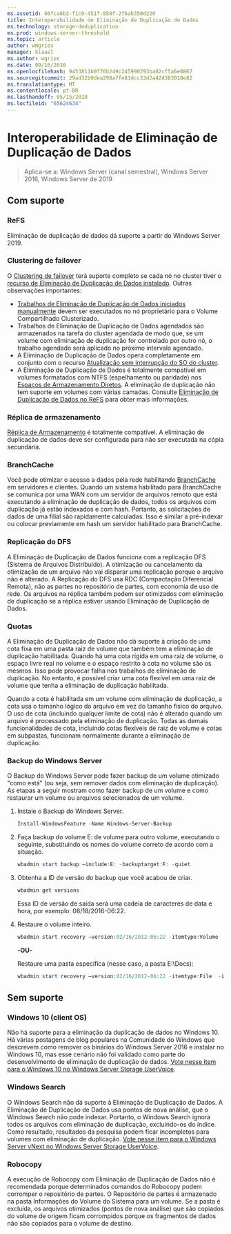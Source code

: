 ```yaml
---
ms.assetid: 60fca6b2-f1c0-451f-858f-2f6ab350d220
title: Interoperabilidade de Eliminação de Duplicação de Dados
ms.technology: storage-deduplication
ms.prod: windows-server-threshold
ms.topic: article
author: wmgries
manager: klaasl
ms.author: wgries
ms.date: 09/16/2016
ms.openlocfilehash: 9453811b0f76b249c245990293ba82cf5a6e0867
ms.sourcegitcommit: 29ad32b9dea298a7fe81dcc33d2a42d383018e82
ms.translationtype: MT
ms.contentlocale: pt-BR
ms.lasthandoff: 05/15/2019
ms.locfileid: "65624634"
---
```

# <a name="data-deduplication-interoperability"></a>Interoperabilidade de Eliminação de Duplicação de Dados

> Aplica-se a: Windows Server (canal semestral), Windows Server 2016, Windows Server de 2019

## <a id="supported"></a>Com suporte

### <a id="supported-ReFS"></a>ReFS
Eliminação de duplicação de dados dá suporte a partir do Windows Server 2019. 

### <a id="supported-clusters"></a>Clustering de failover

O [Clustering de failover](../..//failover-clustering/failover-clustering-overview.md) terá suporte completo se cada nó no cluster tiver o [recurso de Eliminação de Duplicação de Dados instalado](install-enable.md#install-dedup). Outras observações importantes:

* [Trabalhos de Eliminação de Duplicação de Dados iniciados manualmente](run.md#running-dedup-jobs-manually) devem ser executados no nó proprietário para o Volume Compartilhado Clusterizado.
* Trabalhos de Eliminação de Duplicação de Dados agendados são armazenados na tarefa do cluster agendada de modo que, se um volume com eliminação de duplicação for controlado por outro nó, o trabalho agendado será aplicado no próximo intervalo agendado.
* A Eliminação de Duplicação de Dados opera completamente em conjunto com o recurso [Atualização sem interrupção do SO do cluster](../..//failover-clustering/cluster-operating-system-rolling-upgrade.md).
* A Eliminação de Duplicação de Dados é totalmente compatível em volumes formatados com NTFS (espelhamento ou paridade) nos [Espaços de Armazenamento Diretos](../storage-spaces/storage-spaces-direct-overview.md). A eliminação de duplicação não tem suporte em volumes com várias camadas. Consulte [Eliminação de Duplicação de Dados no ReFS](interop.md#unsupported-refs) para obter mais informações.

### <a id="supported-storage-replica"></a>Réplica de armazenamento
[Réplica de Armazenamento](../storage-replica/storage-replica-overview.md) é totalmente compatível. A eliminação de duplicação de dados deve ser configurada para não ser executada na cópia secundária.

### <a id="supported-branchcache"></a>BranchCache
Você pode otimizar o acesso a dados pela rede habilitando [BranchCache](../../networking/branchcache/branchcache.md) em servidores e clientes. Quando um sistema habilitado para BranchCache se comunica por uma WAN com um servidor de arquivos remoto que está executando a eliminação de duplicação de dados, todos os arquivos com duplicação já estão indexados e com hash. Portanto, as solicitações de dados de uma filial são rapidamente calculadas. Isso é similar a pré-indexar ou colocar previamente em hash um servidor habilitado para BranchCache.

### <a id="supported-dfsr"></a>Replicação do DFS
A Eliminação de Duplicação de Dados funciona com a replicação DFS (Sistema de Arquivos Distribuído). A otimização ou cancelamento da otimização de um arquivo não vai disparar uma replicação porque o arquivo não é alterado. A Replicação do DFS usa RDC (Compactação Diferencial Remota), não as partes no repositório de partes, com economia de uso de rede. Os arquivos na réplica também podem ser otimizados com eliminação de duplicação se a réplica estiver usando Eliminação de Duplicação de Dados.

### <a id="supported-quotas"></a>Quotas
A Eliminação de Duplicação de Dados não dá suporte à criação de uma cota fixa em uma pasta raiz de volume que também tem a eliminação de duplicação habilitada. Quando há uma cota rígida em uma raiz de volume, o espaço livre real no volume e o espaço restrito à cota no volume são os mesmos. Isso pode provocar falha nos trabalhos de eliminação de duplicação. No entanto, é possível criar uma cota flexível em uma raiz de volume que tenha a eliminação de duplicação habilitada. 

Quando a cota é habilitada em um volume com eliminação de duplicação, a cota usa o tamanho lógico do arquivo em vez do tamanho físico do arquivo. O uso de cota (incluindo qualquer limite de cota) não é alterado quando um arquivo é processado pela eliminação de duplicação. Todas as demais funcionalidades de cota, incluindo cotas flexíveis de raiz de volume e cotas em subpastas, funcionam normalmente durante a eliminação de duplicação.

### <a id="supported-windows-server-backup"></a>Backup do Windows Server
O Backup do Windows Server pode fazer backup de um volume otimizado "como está" (ou seja, sem remover dados com eliminação de duplicação). As etapas a seguir mostram como fazer backup de um volume e como restaurar um volume ou arquivos selecionados de um volume.
1. Instale o Backup do Windows Server.  
    ```PowerShell
    Install-WindowsFeature -Name Windows-Server-Backup
    ```

2. Faça backup do volume E: de volume para outro volume, executando o seguinte, substituindo os nomes do volume correto de acordo com a situação.  
    ```PowerShell
    wbadmin start backup –include:E: -backuptarget:F: -quiet
    ```
3. Obtenha a ID de versão do backup que você acabou de criar.

    ```PowerShell
    wbadmin get versions
    ```

    Essa ID de versão de saída será uma cadeia de caracteres de data e hora, por exemplo: 08/18/2016-06:22.

4. Restaure o volume inteiro.
    ```PowerShell
    wbadmin start recovery –version:02/16/2012-06:22 -itemtype:Volume  -items:E: -recoveryTarget:E:
    ```

    **-OU-**  

    Restaure uma pasta específica (nesse caso, a pasta E:\Docs):
    ```PowerShell
    wbadmin start recovery –version:02/16/2012-06:22 -itemtype:File  -items:E:\Docs  -recursive
    ```

## <a id="unsupported"></a>Sem suporte

### <a id="unsupported-windows-client"></a>Windows 10 (client OS)
Não há suporte para a eliminação da duplicação de dados no Windows 10. Há várias postagens de blog populares na Comunidade do Windows que descrevem como remover os binários do Windows Server 2016 e instalar no Windows 10, mas esse cenário não foi validado como parte do desenvolvimento de eliminação de duplicação de dados. [Vote nesse item para o Windows 10 no Windows Server Storage UserVoice](https://windowsserver.uservoice.com/forums/295056-storage/suggestions/9011008-add-deduplication-support-to-client-os).

### <a id="unsupported-windows-search"></a>Windows Search
O Windows Search não dá suporte à Eliminação de Duplicação de Dados. A Eliminação de Duplicação de Dados usa pontos de nova análise, que o Windows Search não pode indexar. Portanto, o Windows Search ignora todos os arquivos com eliminação de duplicação, excluindo-os do índice. Como resultado, resultados da pesquisa podem ficar incompletos para volumes com eliminação de duplicação. [Vote nesse item para o Windows Server vNext no Windows Server Storage UserVoice](https://windowsserver.uservoice.com/forums/295056-storage/suggestions/17888647-make-windows-search-service-work-with-data-dedupli).

### <a id="unsupported-robocopy"></a>Robocopy
A execução de Robocopy com Eliminação de Duplicação de Dados não é recomendada porque determinados comandos do Robocopy podem corromper o repositório de partes. O Repositório de partes é armazenado na pasta Informações do Volume do Sistema para um volume. Se a pasta é excluída, os arquivos otimizados (pontos de nova análise) que são copiados do volume de origem ficam corrompidos porque os fragmentos de dados não são copiados para o volume de destino.

